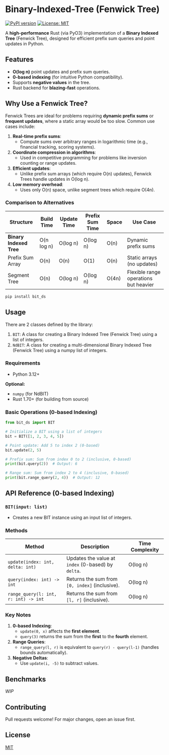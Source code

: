 # Binary-Indexed-Tree (Fenwick Tree)

[![PyPI version](https://img.shields.io/pypi/v/bit_ds.svg)](https://pypi.org/project/bit-ds/)
[![License: MIT](https://img.shields.io/badge/License-MIT-yellow.svg)](https://opensource.org/licenses/MIT)

A **high-performance** Rust (via PyO3) implementation of a **Binary Indexed Tree** (Fenwick Tree), designed for efficient prefix sum queries and point updates in Python.

## Features
- **O(log n)** point updates and prefix sum queries.
- **0-based indexing** (for intuitive Python compatibility).
- Supports **negative values** in the tree.
- Rust backend for **blazing-fast** operations.

## Why Use a Fenwick Tree?
Fenwick Trees are ideal for problems requiring **dynamic prefix sums** or **frequent updates**, where a static array would be too slow. Common use cases include:
1. **Real-time prefix sums**:  
   - Compute sums over arbitrary ranges in logarithmic time (e.g., financial tracking, scoring systems).
2. **Coordinate compression in algorithms**:  
   - Used in competitive programming for problems like inversion counting or range updates.
3. **Efficient updates**:  
   - Unlike prefix sum arrays (which require O(n) updates), Fenwick Trees handle updates in O(log n).
4. **Low memory overhead**:  
   - Uses only O(n) space, unlike segment trees which require O(4n).

### Comparison to Alternatives
| Structure               | Build Time | Update Time | Prefix Sum Time | Space      | Use Case                     |
|-------------------------|------------|-------------|------------------|------------|------------------------------|
| **Binary Indexed Tree** | O(n log n)       | O(log n)    | O(log n)         | O(n)       | Dynamic prefix sums           |
| Prefix Sum Array        | O(n)       | O(n)        | O(1)             | O(n)       | Static arrays (no updates)    |
| Segment Tree            | O(n)       | O(log n)    | O(log n)         | O(4n)      | Flexible range operations but heavier    |


```bash
pip install bit_ds
```

## Usage
There are 2 classes defined by the library:
1. `BIT`: A class for creating a Binary Indexed Tree (Fenwick Tree) using a list of integers.
2. `NdBIT`: A class for creating a multi-dimensional Binary Indexed Tree (Fenwick Tree) using a numpy list of integers.

### Requirements
- Python 3.12+

**Optional:**
- `numpy` (for NdBIT)
- Rust 1.70+ (for building from source)


### Basic Operations (0-based Indexing)
```python
from bit_ds import BIT

# Initialize a BIT using a list of integers
bit = BIT([1, 2, 3, 4, 5])

# Point update: Add 5 to index 2 (0-based)
bit.update(2, 5)

# Prefix sum: Sum from index 0 to 2 (inclusive, 0-based) 
print(bit.query(2))  # Output: 6 

# Range sum: Sum from index 2 to 4 (inclusive, 0-based)
print(bit.range_query(2, 4))  # Output: 12
```

## API Reference (0-based Indexing)
### `BIT(input: list)`
- Creates a new BIT instance using an input list of integers.
### Methods
| Method                | Description                          | Time Complexity |
|-----------------------|--------------------------------------|-----------------|
| `update(index: int, delta: int)` | Updates the value at `index` (0-based) by `delta`. | O(log n) |
| `query(index: int) -> int`    | Returns the sum from `[0, index]` (inclusive). | O(log n) |
| `range_query(l: int, r: int) -> int` | Returns the sum from `[l, r]` (inclusive). | O(log n) |

### Key Notes
1. **0-based Indexing**:  
   - `update(0, x)` affects the **first element**.  
   - `query(3)` returns the sum from the **first** to the **fourth** element.  
2. **Range Queries**:  
   - `range_query(l, r)` is equivalent to `query(r) - query(l-1)` (handles bounds automatically).  
3. **Negative Deltas**:  
   - Use `update(i, -5)` to subtract values.



## Benchmarks
*WIP*

## Contributing
Pull requests welcome! For major changes, open an issue first.

## License
[MIT](https://choosealicense.com/licenses/mit/)

